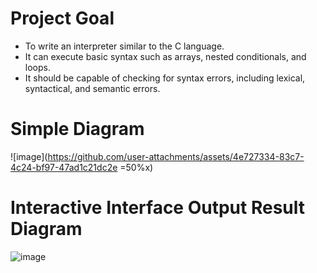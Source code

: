 # Project Goal
- To write an interpreter similar to the C language.
- It can execute basic syntax such as arrays, nested conditionals, and loops.
- It should be capable of checking for syntax errors, including lexical, syntactical, and semantic errors.

# Simple Diagram
![image](https://github.com/user-attachments/assets/4e727334-83c7-4c24-bf97-47ad1c21dc2e =50%x)


# Interactive Interface Output Result Diagram
![image](https://github.com/user-attachments/assets/134ed63a-00ef-49da-adab-8302d224a734)

